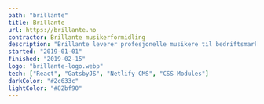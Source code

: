 ```yaml
---
path: "brillante"
title: Brillante
url: https://brillante.no
contractor: Brillante musikerformidling
description: "Brillante leverer profesjonelle musikere til bedriftsmarkedet og privatpersoner. De trengte en nettside som uttrykket kvaliteten de leverer. Jeg bygget et nettsted med fokus på søkemotoroptimalisering, fart og muligheten for å drifte innholdet selv."
started: "2019-01-01"
finished: "2019-02-15"
logo: "brillante-logo.webp"
tech: ["React", "GatsbyJS", "Netlify CMS", "CSS Modules"]
darkColor: "#2c633c"
lightColor: "#82bf90"
---
```

